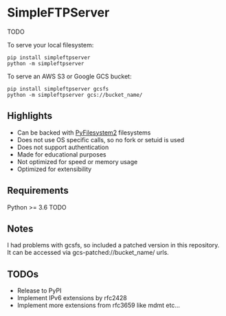 SimpleFTPServer
===============

TODO

To serve your local filesystem:

    pip install simpleftpserver
    python -m simpleftpserver

To serve an AWS S3 or Google GCS bucket:

    pip install simpleftpserver gcsfs
    python -m simpleftpserver gcs://bucket_name/


Highlights
----------

 * Can be backed with [PyFilesystem2](https://www.pyfilesystem.org/)
   filesystems
 * Does not use OS specific calls, so no fork or setuid is used
 * Does not support authentication
 * Made for educational purposes
 * Not optimized for speed or memory usage
 * Optimized for extensibility


Requirements
------------

Python >= 3.6 TODO


Notes
-----

I had problems with gcsfs, so included a patched version in this repository. It
can be accessed via gcs-patched://bucket_name/ urls. 


TODOs
-----

 * Release to PyPI
 * Implement IPv6 extensions by rfc2428
 * Implement more extensions from rfc3659 like mdmt etc...
